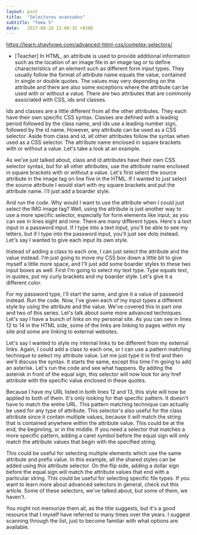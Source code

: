 ```yaml
---
layout: post
title:  "Selectores avanzados"
subtitle: "Tema 5"
date:   2017-08-28 12:00:35 +0200
---
```

https://learn.shayhowe.com/advanced-html-css/complex-selectors/

- [Teacher] In HTML, an attribute is used to provide additional information such as the location of an image file in an image tag or to define characteristics of an element such as different form input types. They usually follow the format of attribute name equals the value, contained in single or double quotes. The values may very depending on the attribute and there are also some exceptions where the attribute can be used with or without a value. There are two attributes that are commonly associated with CSS, ids and classes.

Ids and classes are a little different from all the other attributes. They each have their own specific CSS syntax. Classes are defined with a leading period followed by the class name, and ids use a leading number sign, followed by the id name. However, any attribute can be used as a CSS selector. Aside from class and id, all other attributes follow the syntax when used as a CSS selector. The attribute name enclosed in square brackets with or without a value. Let's take a look at an example.

As we've just talked about, class and id attributes have their own CSS selector syntax, but for all other attributes, use the attribute name enclosed in square brackets with or without a value. Let's first select the source attribute in the image tag on line five in the HTML. If I wanted to just select the source attribute I would start with my square brackets and put the attribute name. I'll just add a boarder style.

And run the code. Why would I want to use the attribute when I could just select the IMG image tag? Well, using the attribute is just another way to use a more specific selector, especially for form elements like input, as you can see in lines eight and nine. There are many different types. Here's a text input in a password input. If I type into a text input, you'll be able to see my letters, but if I type into the password input, you'll just see dots instead. Let's say I wanted to give each input its own style.

Instead of adding a class to each one, I can just select the attribute and the value instead. I'm just going to move my CSS box down a little bit to give myself a little more space, and I'll just add some boarder styles to these two input boxes as well. First I'm going to select my text type. Type equals text, in quotes, put my curly brackets and my boarder style. Let's give it a different color.

For my password type, I'll start the same, and give it a value of password instead. Run the code. Now, I've given each of my input types a different style by using the attribute and the value. We've covered this in part one and two of this series. Let's talk about some more advanced techniques. Let's say I have a bunch of links on my personal site. As you can see in lines 12 to 14 in the HTML side, some of the links are linking to pages within my site and some are linking to external websites.

Let's say I wanted to style my internal links to be different from my external links. Again, I could add a class to each one, or I can use a pattern matching technique to select my attribute value. Let me just type it in first and then we'll discuss the syntax. It starts the same, except this time I'm going to add an asterisk. Let's run the code and see what happens. By adding the asterisk in front of the equal sign, this selector will now look for any href attribute with the specific value enclosed in these quotes.

Because I have my URL listed in both lines 12 and 13, this style will now be applied to both of them. It's only looking for that specific pattern. It doesn't have to match the entire URL. This pattern matching technique can actually be used for any type of attribute. This selector's also useful for the class attribute since it contain multiple values, because it will match the string that is contained anywhere within the attribute value. This could be at the end, the beginning, or in the middle. If you need a selector that matches a more specific pattern, adding a caret symbol before the equal sign will only match the attribute values that begin with the specified string.

This could be useful for selecting multiple elements which use the same attribute and prefix value. In this example, all the shared styles can be added using this attribute selector. On the flip side, adding a dollar sign before the equal sign will match the attribute values that end with a particular string. This could be useful for selecting specific file types. If you want to learn more about advanced selectors in general, check out this article. Some of these selectors, we've talked about, but some of them, we haven't.

You might not memorize them all, as the title suggests, but it's a good resource that I myself have referred to many times over the years. I suggest scanning through the list, just to become familiar with what options are available.